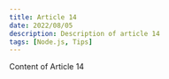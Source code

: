 ```yaml
---
title: Article 14
date: 2022/08/05
description: Description of article 14
tags: [Node.js, Tips]
---
```


Content of Article 14

